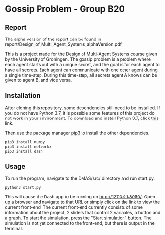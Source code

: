 # Gossip Problem - Group B20

## Report

The alpha version of the report can be found in report/Design_of_Multi_Agent_Systems_alphaVersion.pdf


This is a project made for the Design of Multi-Agent Systems course given by the University of Groningen. The gossip problem is a problem where each agent starts out with a unique secret, and the goal is for each agent to have all secrets. Each agent can communicate with one other agent during a single time-step. During this time-step, all secrets agent A knows can be given to agent B, and vice versa.

## Installation

After cloning this repository, some dependencies still need to be installed. If you do not have Python 3.7, it is possible some features of this project do not work in your environment. To download and install Python 3.7, click [this](https://www.python.org/downloads/) link.

Then use the package manager [pip3](https://pip.pypa.io/en/stable/) to install the other dependencies.

```bash
pip3 install numpy
pip3 install networkx
pip3 install dash
```

## Usage
To run the program, navigate to the DMAS/src/ directory and run start.py.

```bash
python3 start.py
```

This will cause the Dash app to be running on http://127.0.0.1:8050/.
Open up a browser and navigate to that URL or simply click on the link to view the current front-end.
The current front-end currently consists of some information about the project, 2 sliders that control 2 variables, a button and a graph. 
To start the simulation, press the "Start simulation" button. The simulation is not yet connected to the front-end, but there is output in the terminal.
